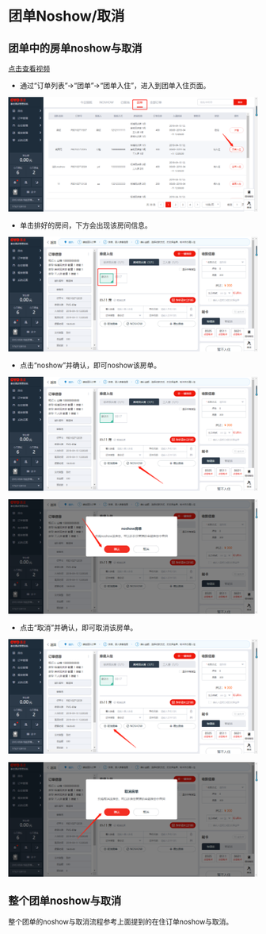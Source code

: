 # 团单Noshow/取消

## 团单中的房单noshow与取消

[点击查看视频](http://crs-pms-vidio.oss-cn-beijing.aliyuncs.com/%E5%A4%9C%E5%AE%A1-%E5%9B%A2%E5%8D%95%E9%83%A8%E5%88%86%E5%8F%96%E6%B6%88%26%E9%83%A8%E5%88%86noshow.mp4)

* 通过“订单列表”→“团单”→“团单入住”，进入到团单入住页面。

![](../../../.gitbook/assets/image%20%28180%29.png)

* 单击排好的房间，下方会出现该房间信息。

![](../../../.gitbook/assets/image%20%28198%29.png)

* 点击“noshow”并确认，即可noshow该房单。

![](../../../.gitbook/assets/image%20%28607%29.png)

![](../../../.gitbook/assets/image%20%2814%29.png)

* 点击“取消”并确认，即可取消该房单。 

![](../../../.gitbook/assets/image%20%2878%29.png)

![](../../../.gitbook/assets/image%20%28438%29.png)

## 整个团单noshow与取消

整个团单的noshow与取消流程参考上面提到的在住订单noshow与取消。

